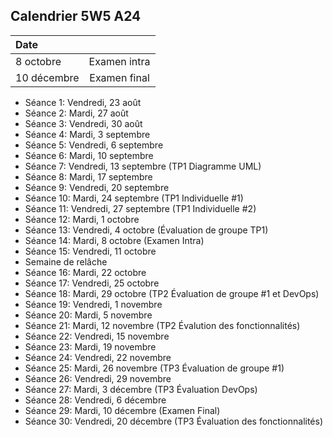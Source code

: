 ## Calendrier 5W5 A24

| Date |          |
| :--------------- |:---------------:|
| 8 octobre | Examen intra |
| 10 décembre | Examen final |


- Séance 1: Vendredi, 23 août
- Séance 2: Mardi, 27 août
- Séance 3: Vendredi, 30 août
- Séance 4: Mardi, 3 septembre
- Séance 5: Vendredi, 6 septembre
- Séance 6: Mardi, 10 septembre
- Séance 7: Vendredi, 13 septembre (TP1 Diagramme UML)
- Séance 8: Mardi, 17 septembre
- Séance 9: Vendredi, 20 septembre
- Séance 10: Mardi, 24 septembre (TP1 Individuelle #1)
- Séance 11: Vendredi, 27 septembre (TP1 Individuelle #2)
- Séance 12: Mardi, 1 octobre
- Séance 13: Vendredi, 4 octobre (Évaluation de groupe TP1)
- Séance 14: Mardi, 8 octobre  (Examen Intra)
- Séance 15: Vendredi, 11 octobre
- Semaine de relâche
- Séance 16: Mardi, 22 octobre
- Séance 17: Vendredi, 25 octobre
- Séance 18: Mardi, 29 octobre (TP2 Évaluation de groupe #1 et DevOps)
- Séance 19: Vendredi, 1 novembre
- Séance 20: Mardi, 5 novembre
- Séance 21: Mardi, 12 novembre (TP2 Évalution des fonctionnalités)
- Séance 22: Vendredi, 15 novembre
- Séance 23: Mardi, 19 novembre
- Séance 24: Vendredi, 22 novembre
- Séance 25: Mardi, 26 novembre (TP3 Évaluation de groupe #1)
- Séance 26: Vendredi, 29 novembre
- Séance 27: Mardi, 3 décembre (TP3 Évaluation DevOps)
- Séance 28: Vendredi, 6 décembre
- Séance 29: Mardi, 10 décembre (Examen Final)
- Séance 30: Vendredi, 20 décembre (TP3 Évaluation des fonctionnalités)

